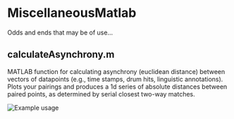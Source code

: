 # MiscellaneousMatlab
Odds and ends that may be of use...

## calculateAsynchrony.m
MATLAB function for calculating asynchrony (euclidean distance) between vectors of datapoints (e.g., time stamps, drum hits, linguistic annotations). Plots your pairings and produces a 1d series of absolute distances between paired points, as determined by serial closest two-way matches.

![Example usage](https://user-images.githubusercontent.com/55560694/65283449-11cb6900-db2f-11e9-8bb3-2ce39d48aa18.png)
